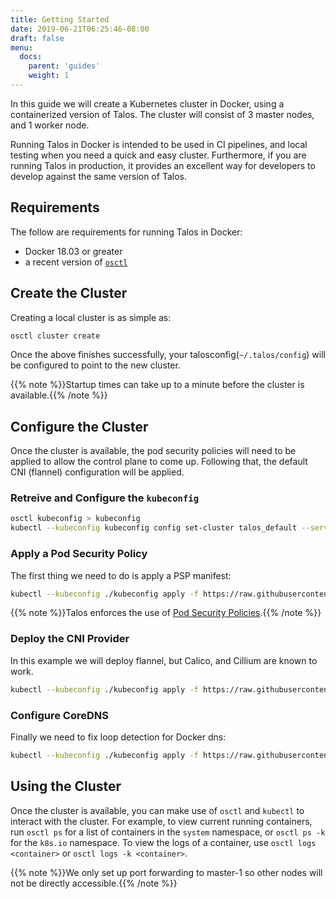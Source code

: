 ```yaml
---
title: Getting Started
date: 2019-06-21T06:25:46-08:00
draft: false
menu:
  docs:
    parent: 'guides'
    weight: 1
---
```


In this guide we will create a Kubernetes cluster in Docker, using a containerized version of Talos.
The cluster will consist of 3 master nodes, and 1 worker node.

Running Talos in Docker is intended to be used in CI pipelines, and local testing when you need a quick and easy cluster.
Furthermore, if you are running Talos in production, it provides an excellent way for developers to develop against the same version of Talos.

## Requirements

The follow are requirements for running Talos in Docker:

- Docker 18.03 or greater
- a recent version of [`osctl`](https://github.com/talos-systems/talos/releases)

## Create the Cluster

Creating a local cluster is as simple as:

```bash
osctl cluster create
```

Once the above finishes successfully, your talosconfig(`~/.talos/config`) will be configured to point to the new cluster.

{{% note %}}Startup times can take up to a minute before the cluster is available.{{% /note %}}

## Configure the Cluster

Once the cluster is available, the pod security policies will need to be applied to allow the control plane to come up.
Following that, the default CNI (flannel) configuration will be applied.

### Retreive and Configure the `kubeconfig`

```bash
osctl kubeconfig > kubeconfig
kubectl --kubeconfig kubeconfig config set-cluster talos_default --server https://127.0.0.1:6443
```

### Apply a Pod Security Policy

The first thing we need to do is apply a PSP manifest:

```bash
kubectl --kubeconfig ./kubeconfig apply -f https://raw.githubusercontent.com/talos-systems/talos/master/hack/dev/manifests/psp.yaml
```

{{% note %}}Talos enforces the use of [Pod Security Policies](https://kubernetes.io/docs/concepts/policy/pod-security-policy/).{{% /note %}}

### Deploy the CNI Provider

In this example we will deploy flannel, but Calico, and Cillium are known to work.

```bash
kubectl --kubeconfig ./kubeconfig apply -f https://raw.githubusercontent.com/talos-systems/talos/master/hack/dev/manifests/flannel.yaml
```

### Configure CoreDNS

Finally we need to fix loop detection for Docker dns:

```bash
kubectl --kubeconfig ./kubeconfig apply -f https://raw.githubusercontent.com/talos-systems/talos/master/hack/dev/manifests/coredns.yaml
```

## Using the Cluster

Once the cluster is available, you can make use of `osctl` and `kubectl` to interact with the cluster.
For example, to view current running containers, run `osctl ps` for a list of containers in the `system` namespace, or `osctl ps -k` for the `k8s.io` namespace.
To view the logs of a container, use `osctl logs <container>` or `osctl logs -k <container>`.

{{% note %}}We only set up port forwarding to master-1 so other nodes will not be directly accessible.{{% /note %}}
